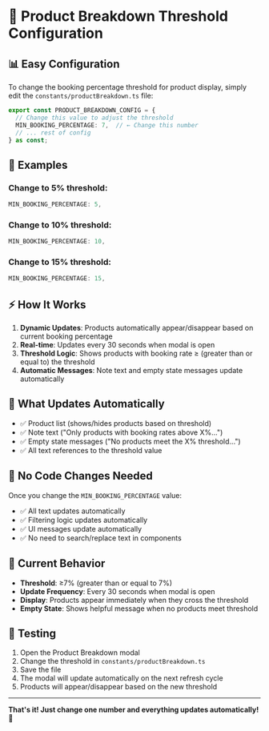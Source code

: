 # 🎯 Product Breakdown Threshold Configuration

## 📊 **Easy Configuration**

To change the booking percentage threshold for product display, simply edit the `constants/productBreakdown.ts` file:

```typescript
export const PRODUCT_BREAKDOWN_CONFIG = {
  // Change this value to adjust the threshold
  MIN_BOOKING_PERCENTAGE: 7,  // ← Change this number
  // ... rest of config
} as const;
```

## 🔧 **Examples**

### Change to 5% threshold:
```typescript
MIN_BOOKING_PERCENTAGE: 5,
```

### Change to 10% threshold:
```typescript
MIN_BOOKING_PERCENTAGE: 10,
```

### Change to 15% threshold:
```typescript
MIN_BOOKING_PERCENTAGE: 15,
```

## ⚡ **How It Works**

1. **Dynamic Updates**: Products automatically appear/disappear based on current booking percentage
2. **Real-time**: Updates every 30 seconds when modal is open
3. **Threshold Logic**: Shows products with booking rate ≥ (greater than or equal to) the threshold
4. **Automatic Messages**: Note text and empty state messages update automatically

## 📝 **What Updates Automatically**

- ✅ Product list (shows/hides products based on threshold)
- ✅ Note text ("Only products with booking rates above X%...")
- ✅ Empty state messages ("No products meet the X% threshold...")
- ✅ All text references to the threshold value

## 🚀 **No Code Changes Needed**

Once you change the `MIN_BOOKING_PERCENTAGE` value:
- ✅ All text updates automatically
- ✅ Filtering logic updates automatically  
- ✅ UI messages update automatically
- ✅ No need to search/replace text in components

## 🔄 **Current Behavior**

- **Threshold**: ≥7% (greater than or equal to 7%)
- **Update Frequency**: Every 30 seconds when modal is open
- **Display**: Products appear immediately when they cross the threshold
- **Empty State**: Shows helpful message when no products meet threshold

## 📱 **Testing**

1. Open the Product Breakdown modal
2. Change the threshold in `constants/productBreakdown.ts`
3. Save the file
4. The modal will update automatically on the next refresh cycle
5. Products will appear/disappear based on the new threshold

---

**That's it! Just change one number and everything updates automatically! 🎉**
